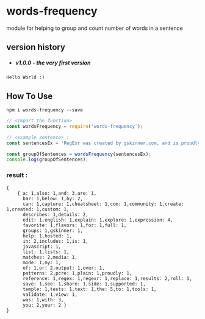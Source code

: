 # words-frequency
module for helping to group and count number of words in a sentence

## version history
* ##### v1.0.0 - the very first version
```
Hello World :)
```

## How To Use

``` npm i words-frequency --save ```

```javascript
// <Import the function>
const wordsFrequency = require('words-frequency');

// <example sentence> :
const sentencesEx = 'RegExr was created by gskinner.com, and is proudly hosted by Media Temple. Edit the Expression & Text to see matches. Roll over matches or the expression for details. PCRE & JavaScript flavors of RegEx are supported. Validate your expression with Tests mode. The side bar includes a Cheatsheet, full Reference, and Help. You can also Save & Share with the Community, and view patterns you create or favorite in My Patterns. Explore results with the Tools below. Replace & List output custom results. Details lists capture groups. Explain describes your expression in plain English !'

const groupOfSentences = wordsFrequency(sentencesEx);
console.log(groupOfSentences);

```
### result :
```
{
    { a: 1,also: 1,and: 3,are: 1,
      bar: 1,below: 1,by: 2,
      can: 1,capture: 1,cheatsheet: 1,com: 1,community: 1,create: 1,created: 1,custom: 1,
      describes: 1,details: 2,
      edit: 1,english: 1,explain: 1,explore: 1,expression: 4,
      favorite: 1,flavors: 1,for: 1,full: 1,
      groups: 1,gskinner: 1,
      help: 1,hosted: 1,
      in: 2,includes: 1,is: 1,
      javascript: 1,
      list: 1,lists: 1,
      matches: 2,media: 1,
      mode: 1,my: 1,
      of: 1,or: 2,output: 1,over: 1,
      patterns: 2,pcre: 1,plain: 1,proudly: 1,
      reference: 1,regex: 1,regexr: 1,replace: 1,results: 2,roll: 1,
      save: 1,see: 1,share: 1,side: 1,supported: 1,
      temple: 1,tests: 1,text: 1,the: 5,to: 1,tools: 1,
      validate: 1,view: 1,
      was: 1,with: 3,
      you: 2,your: 2 }
}
```
